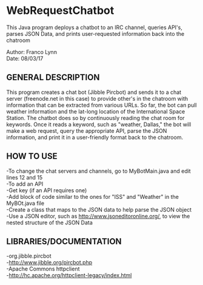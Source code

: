 # WebRequestChatbot
This Java program deploys a chatbot to an IRC channel, queries API's, parses JSON Data, and prints user-requested information back into the chatroom

Author: Franco Lynn  
Date:   08/03/17

GENERAL DESCRIPTION
-------------------

This program creates a chat bot (Jibble Pircbot) and sends it to a chat server (freenode.net in this case) to provide other's in the chatroom with information that can be extracted from various URLs. So far, the bot can pull weather information and the lat-long location of the International Space Station. The chatbot does so by continuously reading the chat room for keywords. Once it reads a keyword, such as "weather, Dallas," the bot will make a web request, query the appropriate API, parse the JSON information, and print it in a user-friendly format back to the chatroom.

HOW TO USE
----------
-To change the chat servers and channels, go to MyBotMain.java and edit lines 12 and 15  
-To add an API  
   -Get key (if an API requires one)  
   -Add block of code similar to the ones for "ISS" and "Weather" in the MyBOt.java file  
   -Create a class that maps to the JSON data to help parse the JSON object  
      -Use a JSON editor, such as http://www.jsoneditoronline.org/, to view the nested structure of the JSON Data  

LIBRARIES/DOCUMENTATION
-----------------------
-org.jibble.pircbot  
   -http://www.jibble.org/pircbot.php  
-Apache Commons httpclient  
   -http://hc.apache.org/httpclient-legacy/index.html  





